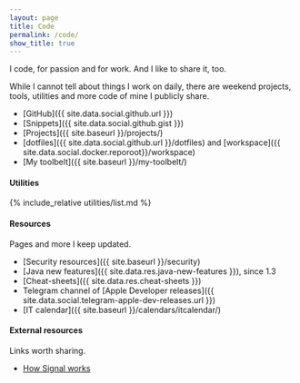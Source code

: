 ```yaml
---
layout: page
title: Code
permalink: /code/
show_title: true
---
```


I code, for passion and for work. And I like to share it, too.

While I cannot tell about things I work on daily, there are weekend projects, tools, utilities and more code of mine I publicly share.

- [GitHub]({{ site.data.social.github.url }})
- [Snippets]({{ site.data.social.github.gist }})
- [Projects]({{ site.baseurl }}/projects/)
- [dotfiles]({{ site.data.social.github.url }}/dotfiles) and [workspace]({{ site.data.social.docker.reporoot}}/workspace)
- [My toolbelt]({{ site.baseurl }}/my-toolbelt/)

#### Utilities

{% include_relative utilities/list.md %}

#### Resources

Pages and more I keep updated.

- [Security resources]({{ site.baseurl }}/security)
- [Java new features]({{ site.data.res.java-new-features }}), since 1.3
- [Cheat-sheets]({{ site.data.res.cheat-sheets }})
- Telegram channel of [Apple Developer releases]({{ site.data.social.telegram-apple-dev-releases.url }})
- [IT calendar]({{ site.baseurl }}/calendars/itcalendar/)

#### External resources

Links worth sharing.

- [How Signal works](https://signal.org/blog/looking-back-as-the-world-moves-forward/)
